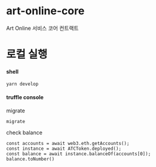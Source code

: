 # art-online-core
Art Online 서비스 코어 컨트랙트

# 로컬 실행

#### shell
```
yarn develop
```

#### truffle console

migrate
```
migrate
```

check balance
```
const accounts = await web3.eth.getAccounts();
const instance = await ATCToken.deployed();
const balance = await instance.balanceOf(accounts[0]);
balance.toNumber()
```